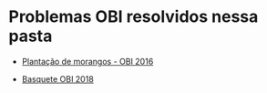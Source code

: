 # Problemas OBI resolvidos nessa pasta

* [Plantação de morangos -  OBI 2016](https://olimpiada.ic.unicamp.br/pratique/pj/2016/f1/morango/)

* [Basquete OBI 2018](https://olimpiada.ic.unicamp.br/pratique/pj/2018/f1/basquete/)
